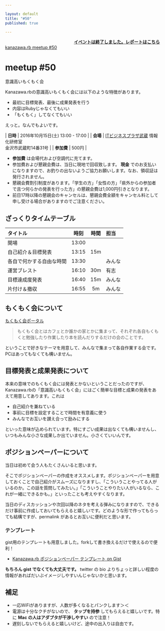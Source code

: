 ```yaml
---

layout: default
title: "#50"
published: true

---
```


<div style="text-align: right;"><a href="./report"><strong>イベントは終了しました。レポートはこちら</strong></a></div>

<div class="doorkeeper-widget">
<a class="doorkeeper-registration-widget" href="https://kzrb.doorkeeper.jp/events/52079">kanazawa.rb meetup #50</a><script src="https://widgets.doorkeeper.jp/w/widget.js"></script>
</div>

# meetup #50

意識高いもくもく会

Kanazawa.rbの意識高いもくもく会には以下のような特徴があります。

* 最初に目標発表、最後に成果発表を行う
* 内容はRubyじゃなくてもいい
* 「もくもく」してなくてもいい

えっと。なんでもよいです。


| **日時**   | 2016年10月15日(土) 13:00 - 17:00 |
| **会場**   | [ITビジネスプラザ武蔵](http://www.bp-musashi.jp/) 情報化研修室<br>金沢市武蔵町14番31号 |
| **参加費** | 500円 |

* **参加費** は会場代および空調代に充てます。
* 参加費および懇親会費は、当日に現地で回収致します。 **現金** でのお支払いになりますので、お釣りの出ないようご協力お願いします。なお、領収証は発行されません。
* 懇親会費割引制度があります。「学生の方」「女性の方」「県外からの参加者で且つ何らかの発表を行った方」の懇親会費は1,000円引きとなります。
* 前日17時以降の懇親会のキャンセルは、懇親会費全額をキャンセル料として申し受ける場合がありますのでご注意ください。

## ざっくりタイムテーブル

| タイトル                          | 時刻  | 時間 | 担当                                                    |
|:----------------------------------|:-----:|:----:|:--------------------------------------------------------|
| 開場                              | 13:00 |      |                                                         |
| 自己紹介＆目標発表                | 13:15 | 15m  |                                                         |
| 各自で何かする自由な時間          | 13:30 |      | みんな                                                  |
| 運営ブレスト                      | 16:10 | 30m  | 有志                                                    |
| 目標達成度発表                    | 16:40 | 15m  | みんな                                                  |
| 片付け＆撤収                      | 16:55 | 5m   | みんな                                                  |


## もくもく会について

[もくもく会ポータル](http://mokumokukai.tumblr.com/)

> もくもく会とはカフェとか誰かの家とかに集まって、それぞれ各自もくもくと勉強したり作業したり本を読んだりするだけの会のことです。

ということで好きなテーマを用意して、みんなで集まって各自作業する会です。PCはあってもなくても構いません。


## 目標発表と成果発表について

本来の意味でのもくもく会には発表とかないということだったのですが、Kanazawa.rbの「意識高いもくもく会」にはごく簡単な目標と成果の発表をあえて用意してあります。これは

* 自己紹介を兼ねている
* 事前に目標を設定することで時間を有意義に使う
* みんなでお互いを讃え合って励みにする

といった意味が込められています。特にすごい成果は出なくても構いませんし、いつもみんな小さな成果しか出ていません。小さくていいんです。


## ポジションペーパーについて

当日は初めて会う人もたくさんいると思います。

そこでポジションペーパーの作成をオススメします。ポジションペーパーを用意しておくことで自己紹介がスムーズになりますし、「こういうことやってる人がいるのか。この話を質問してみたい。」「こういうことやりたい人がいるなら、これが一緒にできるかも。」といったことも考えやすくなります。

当日のディスカッションや次回以降のネタを考える弾みになりますので、できるだけ事前に作成しておいてもらえると嬉しいです。どのような形で作ってもらっても結構ですが、permalink があるとお互いに便利だと思います。


### テンプレート

gist用のテンプレートも用意しました。forkして書き換えるだけで使えるので便利！

- [Kanazawa.rb ポジションペーパー テンプレート on Gist](https://gist.github.com/5a523ec3180002229a32)

**もちろん gist でなくても大丈夫です。** twitter の bio よりちょっと詳しい程度の情報があればだいぶイメージしやすいんじゃないかと思います。


## 補足

- 一応WiFiがありますが、人数が多くなるとパンクします＞＜
- 電源は十分なクチがないので、 **タップを持参** してもらえると嬉しいです。特に **Mac の人はアダプタが干渉しやすい** ので注意！
- 遅刻しないでもらえると嬉しいけど、途中の出入りは自由です。
